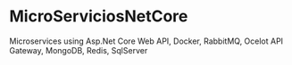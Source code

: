 # MicroServiciosNetCore
Microservices using Asp.Net Core Web API, Docker, RabbitMQ, Ocelot API Gateway, MongoDB, Redis, SqlServer

